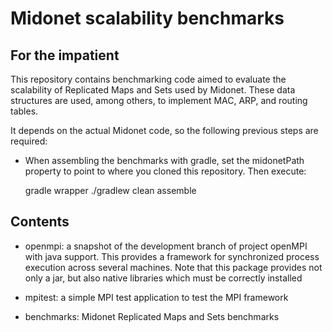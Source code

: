 # Midonet scalability benchmarks

## For the impatient

This repository contains benchmarking code aimed to evaluate the scalability
of Replicated Maps and Sets used by Midonet. These data structures are used,
 among others, to implement MAC, ARP, and routing tables.

It depends on the actual Midonet code, so the following previous steps are
required:

* When assembling the benchmarks with gradle, set the midonetPath property to
  point to where you cloned this repository. Then execute:

    gradle wrapper
    ./gradlew clean assemble

## Contents

* openmpi: a snapshot of the development branch of project openMPI with
  java support. This provides a framework for synchronized process execution
  across several machines. Note that this package provides not only a jar, but
  also native libraries which must be correctly installed

* mpitest: a simple MPI test application to test the MPI framework

* benchmarks: Midonet Replicated Maps and Sets benchmarks


